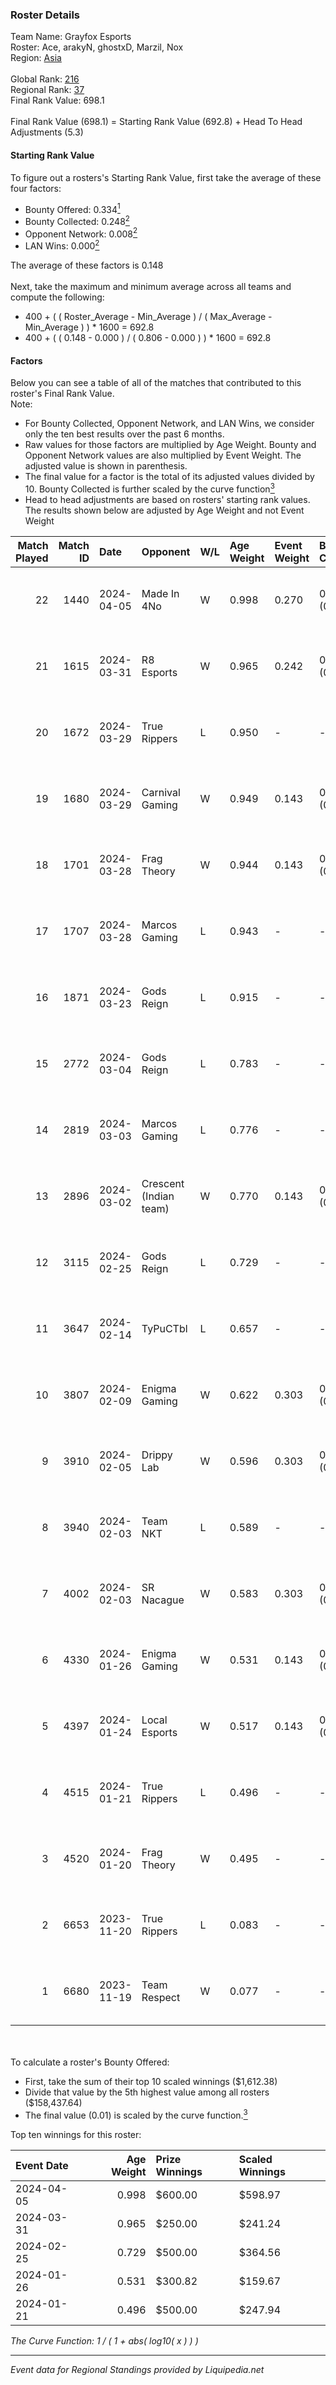 ### Roster Details<br />
Team Name: Grayfox Esports<br />
Roster: Ace, arakyN, ghostxD, Marzil, Nox<br />
Region: [Asia]( ../standings_asia.md)<br />
<br />
Global Rank: [216](../standings_global.md)<br />
Regional Rank: [37]( ../standings_asia.md)<br />
Final Rank Value:  698.1<br />
<br />
Final Rank Value (698.1) = Starting Rank Value (692.8) + Head To Head Adjustments (5.3)<br />

#### Starting Rank Value<br />
To figure out a rosters's Starting Rank Value, first take the average of these four factors:<br />
- Bounty Offered: 0.334[<sup>1</sup>](#table2)
- Bounty Collected: 0.248[<sup>2</sup>](#table1)
- Opponent Network: 0.008[<sup>2</sup>](#table1)
- LAN Wins: 0.000[<sup>2</sup>](#table1)

The average of these factors is 0.148<br />
<br />
Next, take the maximum and minimum average across all teams and compute the following:<br />
- 400 + ( ( Roster_Average - Min_Average ) / ( Max_Average - Min_Average ) ) * 1600 = 692.8
- 400 + ( ( 0.148 - 0.000 ) / ( 0.806 - 0.000 ) ) * 1600 = 692.8


#### Factors<br />
Below you can see a table of all of the matches that contributed to this roster's Final Rank Value.<br />
Note:<br />

- For Bounty Collected, Opponent Network, and LAN Wins, we consider only the ten best results over the past 6 months.
- Raw values for those factors are multiplied by Age Weight. Bounty and Opponent Network values are also multiplied by Event Weight. The adjusted value is shown in parenthesis.
- The final value for a factor is the total of its adjusted values divided by 10. Bounty Collected is further scaled by the curve function[<sup>3</sup>](#curveFunction)
- Head to head adjustments are based on rosters' starting rank values. The results shown below are adjusted by Age Weight and not Event Weight
<span id="table1"></span><br />


| Match Played | Match ID | Date       | Opponent               | W/L | Age Weight | Event Weight | Bounty Collected | Opponent Network | LAN Wins      | H2H Adj. | Roster                                  |
| -: | -: | :- | :- | :- | :- | :- | :- | :- | :- | -: | :- |
|           22 |     1440 | 2024-04-05 | Made In 4No            | W   | 0.998      | 0.270        | 0.025 (0.007)    | 0.126 (0.034)    | false (0.000) |    17.57 | Ace, arakyN, ghostxD, Marzil, Nox       |
|           21 |     1615 | 2024-03-31 | R8 Esports             | W   | 0.965      | 0.242        | 0.002 (0.001)    | 0.008 (0.002)    | false (0.000) |     9.56 | Ace, arakyN, ghostxD, Marzil, Nox       |
|           20 |     1672 | 2024-03-29 | True Rippers           | L   | 0.950      | -            | -                | -                | -             |    -8.91 | Ace, arakyN, ghostxD, Marzil, Nox       |
|           19 |     1680 | 2024-03-29 | Carnival Gaming        | W   | 0.949      | 0.143        | 0.013 (0.002)    | 0.056 (0.008)    | false (0.000) |    16.94 | Ace, arakyN, ghostxD, Marzil, Nox       |
|           18 |     1701 | 2024-03-28 | Frag Theory            | W   | 0.944      | 0.143        | 0.000 (0.000)    | 0.033 (0.004)    | false (0.000) |     5.86 | Ace, arakyN, ghostxD, Marzil, Nox       |
|           17 |     1707 | 2024-03-28 | Marcos Gaming          | L   | 0.943      | -            | -                | -                | -             |   -11.72 | Ace, arakyN, ghostxD, Marzil, Nox       |
|           16 |     1871 | 2024-03-23 | Gods Reign             | L   | 0.915      | -            | -                | -                | -             |    -7.11 | Ace, arakyN, ghostxD, Marzil, Nox       |
|           15 |     2772 | 2024-03-04 | Gods Reign             | L   | 0.783      | -            | -                | -                | -             |    -7.00 | Ace, arakyN, ghostxD, Marzil, Nox       |
|           14 |     2819 | 2024-03-03 | Marcos Gaming          | L   | 0.776      | -            | -                | -                | -             |   -10.99 | Ace, arakyN, ghostxD, Marzil, Nox       |
|           13 |     2896 | 2024-03-02 | Crescent (Indian team) | W   | 0.770      | 0.143        | 0.000 (0.000)    | 0.027 (0.003)    | false (0.000) |     3.94 | Ace, arakyN, ghostxD, Marzil, Nox       |
|           12 |     3115 | 2024-02-25 | Gods Reign             | L   | 0.729      | -            | -                | -                | -             |    -6.73 | Ace, arakyN, ghostxD, Marzil, Nox       |
|           11 |     3647 | 2024-02-14 | TyPuCTbl               | L   | 0.657      | -            | -                | -                | -             |   -12.71 | arakyN, Marzil, Nox, SeeK, SH4DY        |
|           10 |     3807 | 2024-02-09 | Enigma Gaming          | W   | 0.622      | 0.303        | 0.001 (0.000)    | 0.068 (0.013)    | false (0.000) |     9.34 | Ace, arakyN, Marzil, Nox, SeeK          |
|            9 |     3910 | 2024-02-05 | Drippy Lab             | W   | 0.596      | 0.303        | 0.000 (0.000)    | 0.033 (0.006)    | false (0.000) |     2.96 | Ace, arakyN, Marzil, Nox, SeeK          |
|            8 |     3940 | 2024-02-03 | Team NKT               | L   | 0.589      | -            | -                | -                | -             |    -6.58 | Ace, arakyN, Marzil, Nox, SeeK          |
|            7 |     4002 | 2024-02-03 | SR Nacague             | W   | 0.583      | 0.303        | 0.000 (0.000)    | 0.022 (0.004)    | false (0.000) |     2.77 | Ace, arakyN, Marzil, Nox, SeeK          |
|            6 |     4330 | 2024-01-26 | Enigma Gaming          | W   | 0.531      | 0.143        | 0.001 (0.000)    | 0.068 (0.005)    | false (0.000) |     7.75 | Ace, arakyN, Marzil, Nox, SeeK          |
|            5 |     4397 | 2024-01-24 | Local Esports          | W   | 0.517      | 0.143        | 0.000 (0.000)    | 0.000 (0.000)    | false (0.000) |     2.66 | Ace, arakyN, Marzil, Nox, SeeK          |
|            4 |     4515 | 2024-01-21 | True Rippers           | L   | 0.496      | -            | -                | -                | -             |    -4.42 | Ace, arakyN, Marzil, Nox, SeeK          |
|            3 |     4520 | 2024-01-20 | Frag Theory            | W   | 0.495      | -            | -                | -                | -             |     2.52 | Ace, arakyN, Marzil, Nox, SeeK          |
|            2 |     6653 | 2023-11-20 | True Rippers           | L   | 0.083      | -            | -                | -                | -             |    -0.76 | ghostxD, LuciA, Marzil, Rite2ace, SH4DY |
|            1 |     6680 | 2023-11-19 | Team Respect           | W   | 0.077      | -            | -                | -                | -             |     0.39 | ghostxD, LuciA, Marzil, Rite2ace, SH4DY |

<br />
<span id="table2"></span><br />
To calculate a roster's Bounty Offered:<br />

- First, take the sum of their top 10 scaled winnings ($1,612.38)
- Divide that value by the 5th highest value among all rosters ($158,437.64)
- The final value (0.01) is scaled by the curve function.[<sup>3</sup>](#curveFunction)

Top ten winnings for this roster:<br />

| Event Date | Age Weight | Prize Winnings | Scaled Winnings |
| :- | -: | :- | :- |
| 2024-04-05 |      0.998 | $600.00        | $598.97         |
| 2024-03-31 |      0.965 | $250.00        | $241.24         |
| 2024-02-25 |      0.729 | $500.00        | $364.56         |
| 2024-01-26 |      0.531 | $300.82        | $159.67         |
| 2024-01-21 |      0.496 | $500.00        | $247.94         |


<span id="curveFunction"></span>_The Curve Function: 1 / ( 1 + abs( log10( x ) ) )_<br />

---
_Event data for Regional Standings provided by Liquipedia.net_<br />
